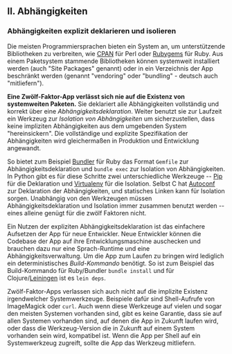 ﻿## II. Abhängigkeiten
### Abhängigkeiten explizit deklarieren und isolieren

Die meisten Programmiersprachen bieten ein System an, um unterstützende Bibliotheken zu verbreiten, wie [CPAN](http://www.cpan.org/) für Perl oder [Rubygems](http://rubygems.org/) für Ruby. Aus einem Paketsystem stammende Bibliotheken können systemweit installiert werden (auch "Site Packages" genannt) oder in ein Verzeichnis der App beschränkt werden (genannt "vendoring" oder "bundling" - deutsch auch "mitliefern").

**Eine Zwölf-Faktor-App verlässt sich nie auf die Existenz von systemweiten Paketen.**  Sie deklariert alle Abhängigkeiten vollständig und korrekt über eine *Abhängigkeitsdeklaration*. Weiter benutzt sie zur Laufzeit ein Werkzeug zur *Isolation von Abhängigkeiten* um sicherzustellen, dass keine impliziten Abhängigkeiten aus dem umgebenden System "hereinsickern". Die vollständige und explizite Spezifikation der Abhängigkeiten wird gleichermaßen in Produktion und Entwicklung angewandt.

So bietet zum Beispiel [Bundler](https://bundler.io/) für Ruby das Format `Gemfile` zur Abhängigkeitsdeklaration und `bundle exec` zur Isolation von Abhängigkeiten. In Python gibt es für diese Schritte zwei unterschiedliche Werkzeuge -- [Pip](http://www.pip-installer.org/en/latest/) für die Deklaration und [Virtualenv](http://www.virtualenv.org/en/latest/) für die Isolation. Selbst C hat [Autoconf](http://www.gnu.org/s/autoconf/) zur Deklaration der Abhängigkeiten, und statisches Linken kann für Isolation sorgen. Unabhängig von den Werkzeugen müssen Abhängigkeitsdeklaration und Isolation immer zusammen benutzt werden -- eines alleine genügt für die zwölf Faktoren nicht.

Ein Nutzen der expliziten Abhängigkeitsdeklaration ist das einfachere Aufsetzen der App für neue Entwickler. Neue Entwickler können die Codebase der App auf ihre Entwicklungsmaschine auschecken und brauchen dazu nur eine Sprach-Runtime und eine Abhängigkeitsverwaltung. Um die App zum Laufen zu bringen wird lediglich ein deterministisches *Build-Kommando* benötigt. So ist zum Beispiel das Build-Kommando für Ruby/Bundler `bundle install` und für Clojure/[Leiningen](https://github.com/technomancy/leiningen#readme) ist es `lein deps`.

Zwölf-Faktor-Apps verlassen sich auch nicht auf die implizite Existenz irgendwelcher Systemwerkzeuge. Beispiele dafür sind Shell-Aufrufe von ImageMagick oder `curl`. Auch wenn diese Werkzeuge auf vielen und sogar den meisten Systemen vorhanden sind, gibt es keine Garantie, dass sie auf allen Systemen vorhanden sind, auf denen die App in Zukunft laufen wird, oder dass die Werkzeug-Version die in Zukunft auf einem System vorhanden sein wird, kompatibel ist. Wenn die App per Shell auf ein Systemwerkzeug zugreift, sollte die App das Werkzeug mitliefern.
